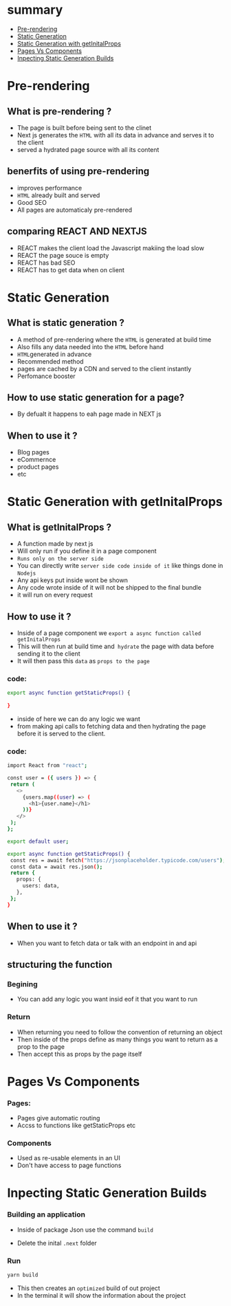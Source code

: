 # summary

- [Pre-rendering](#Pre-rendering)
- [Static Generation](#Static-Generation)
- [Static Generation with getInitalProps](#Static-Generation-with-getInitalProps)
- [Pages Vs Components](#Pages-Vs-Components)
- [Inpecting Static Generation Builds](#Inpecting-Static-Generation-Builds)


# Pre-rendering

## What is pre-rendering ?

- The page is built before being sent to the clinet
- Next js generates the ```HTML``` with all its data in advance and serves it to the client 
- served a hydrated page source with all its content

## benerfits of using pre-rendering

- improves performance 
- ```HTML``` already built and served
- Good SEO
- All pages are automaticaly pre-rendered

## comparing REACT AND NEXTJS

- REACT makes the client load the Javascript makiing the load slow
- REACT the page souce is empty
- REACT has bad SEO
- REACT has to get data when on client


# Static Generation

 ## What is static generation ?
 - A method of pre-rendering where the ```HTML``` is generated at build time
 - Also fills any data needed into the ```HTML``` before hand
 - ```HTML```generated in advance 
 - Recommended method
 - pages are cached by a CDN and served to the client instantly
 - Perfomance booster 
 ## How to use static generation for a page?
 - By defualt it happens to eah page made in NEXT js
 
 ## When to use it ?
 - Blog pages
 - eCommernce
 - product pages
 - etc

 # Static Generation with getInitalProps
 
 ## What is getInitalProps ?
 - A function made by next js 
 - Will only run if you define it in a page component 
 - ```Runs only on the server side```
 - You can directly write ```server side code inside of it``` like things done in ```Nodejs```
 - Any api keys put inside wont be shown
 - Any code wrote inside of it will not be shipped to the final bundle
 - it will run on every request
 
 ## How to use it ?
 - Inside of a page component we ```export a async function called getInitalProps```
 - This will then run at build time and``` hydrate``` the page with data before sending it to the client
 - It will then pass this ```data``` as ```props to the page```

 ### code:
 ```bash
 export async function getStaticProps() {
    
}
 ```
 - inside of here we can do any logic we want
 - from making api calls to fetching data and then hydrating the page before it is served to the client.
 ### code:
 ```bash
 import React from "react";

const user = ({ users }) => {
  return (
    <>
      {users.map((user) => (
        <h1>{user.name}</h1>
      ))}
    </>
  );
};

export default user;

export async function getStaticProps() {
  const res = await fetch("https://jsonplaceholder.typicode.com/users");
  const data = await res.json();
  return {
    props: {
      users: data,
    },
  };
}

 ```
 ## When to use it ?
 - When you want to fetch data or talk with an endpoint in and api

## structuring the function

### Begining 
- You can add any logic you want insid eof it that you want to run

### Return
- When returning you need to follow the convention of returning an object
- Then inside of the  props define as many things you want to return as a prop to the page
- Then accept this as props by the page itself 

# Pages Vs Components

### Pages:
- Pages give automatic routing
- Accss to functions like getStaticProps etc

### Components 
- Used as re-usable elements in an UI
- Don't have access to page functions


# Inpecting Static Generation Builds

### Building an application
- Inside of package Json use the command ```build```

- Delete the inital ```.next``` folder 

### Run
```bash
yarn build
```
- This then creates an ```optimized``` build of out project
- In the terminal it will show the information about the project
